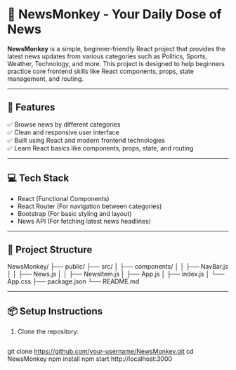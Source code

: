 # 📰 NewsMonkey - Your Daily Dose of News

**NewsMonkey** is a simple, beginner-friendly React project that provides the latest news updates from various categories such as Politics, Sports, Weather, Technology, and more. This project is designed to help beginners practice core frontend skills like React components, props, state management, and routing.

---

## 🚀 Features

✅ Browse news by different categories  
✅ Clean and responsive user interface  
✅ Built using React and modern frontend technologies  
✅ Learn React basics like components, props, state, and routing  

---

## 💻 Tech Stack

- React (Functional Components)  
- React Router (For navigation between categories)  
- Bootstrap (For basic styling and layout)  
- News API (For fetching latest news headlines)  

---

## 📂 Project Structure

NewsMonkey/
├── public/
├── src/
│ ├── components/
│ │ ├── NavBar.js
│ │ ├── News.js
│ │ ├── NewsItem.js
│ ├── App.js
│ ├── index.js
│ └── App.css
├── package.json
└── README.md


---

## 📦 Setup Instructions

1. Clone the repository:
   ```bash
   
git clone https://github.com/your-username/NewsMonkey.git
cd NewsMonkey
npm install
npm start
http://localhost:3000
